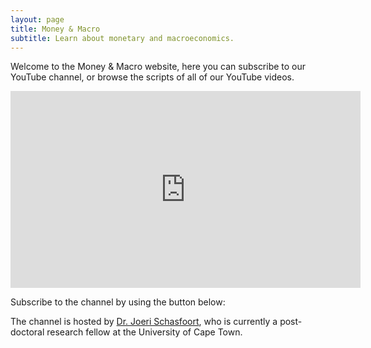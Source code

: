 ```yaml
---
layout: page
title: Money & Macro
subtitle: Learn about monetary and macroeconomics.
---
```


Welcome to the Money & Macro website, here you can subscribe to our YouTube channel, or browse the scripts of all of our YouTube videos.

<iframe width="560" height="315" src="https://www.youtube.com/embed/kWWTUONsgvA" frameborder="0" allow="accelerometer; autoplay; clipboard-write; encrypted-media; gyroscope; picture-in-picture" allowfullscreen></iframe>

Subscribe to the channel by using the button below:

<script src="https://apis.google.com/js/platform.js"></script>

<div class="g-ytsubscribe" data-channelid="UCCKpicnIwBP3VPxBAZWDeNA" data-layout="full" data-count="default"></div>

The channel is hosted by [Dr. Joeri Schasfoort](https://joerischasfoort.github.io/), who is currently a post-doctoral research fellow at the University of Cape Town.
